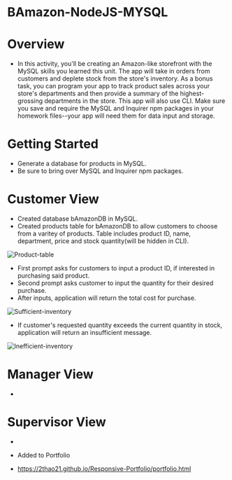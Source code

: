 # BAmazon-NodeJS-MYSQL

# Overview 

- In this activity, you'll be creating an Amazon-like storefront with the MySQL skills you learned this unit. The app will take in orders from customers and deplete stock from the store's inventory. As a bonus task, you can program your app to track product sales across your store's departments and then provide a summary of the highest-grossing departments in the store. This app will also use CLI.
Make sure you save and require the MySQL and Inquirer npm packages in your homework files--your app will need them for data input and storage.

# Getting Started
 
* Generate a database for products in MySQL.
* Be sure to bring over MySQL and Inquirer npm packages.

# Customer View

* Created database bAmazonDB in MySQL.
* Created products table for bAmazonDB to allow customers to choose from a varitey of products. Table includes product ID, name, department, price and stock quantity(will be hidden in CLI).

![Product-table](https://github.com/2thao21/BAmazon-NodeJS-MYSQL/blob/master/images/customerJS.JPG)

* First prompt asks for customers to input a product ID, if interested in purchasing said product.
* Second prompt asks customer to input the quantity for their desired purchase.
* After inputs, application will return the total cost for purchase.

![Sufficient-inventory](https://github.com/2thao21/BAmazon-NodeJS-MYSQL/blob/master/images/customerJS2.JPG)

* If customer's requested quantity exceeds the current quantity in stock, application will return an insufficient message.

![Inefficient-inventory](https://github.com/2thao21/BAmazon-NodeJS-MYSQL/blob/master/images/customerJS3.JPG)


# Manager View

* 

# Supervisor View

* 

* Added to Portfolio

- https://2thao21.github.io/Responsive-Portfolio/portfolio.html

 